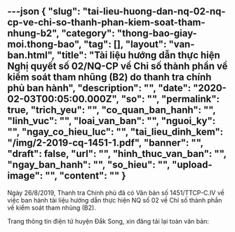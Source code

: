 ---json
{
    "slug": "tai-lieu-huong-dan-nq-02-nq-cp-ve-chi-so-thanh-phan-kiem-soat-tham-nhung-b2",
    "category": "thong-bao-giay-moi.thong-bao",
    "tag": [],
    "layout": "van-ban.html",
    "title": "Tài liệu hướng dẫn thực hiện Nghị quyết số 02/NQ-CP về Chỉ số thành phần về kiểm soát tham nhũng (B2) do thanh tra chính phủ ban hành",
    "description": "",
    "date": "2020-02-03T00:05:00.000Z",
    "so": "",
    "permalink": true,
    "trich_yeu": "",
    "co_quan_ban_hanh": "",
    "linh_vuc": "",
    "loai_van_ban": "",
    "nguoi_ky": "",
    "ngay_co_hieu_luc": "",
    "tai_lieu_dinh_kem": "/img/2-2019-cq-1451-1.pdf",
    "banner": "",
    "draft": false,
    "url": "",
    "hinh_thuc_van_ban": "",
    "ngay_ban_hanh": "",
    "so_hieu": "",
    "upload-image": "",
    "__content__": ""
}
---
<p>Ng&agrave;y&nbsp;26/8/2019, Thanh tra Ch&iacute;nh phủ đ&atilde; c&oacute; Văn bản số 1451/TTCP-C.IV về việc ban h&agrave;nh t&agrave;i liệu hướng dẫn thực hiện NQ số 02 về Chỉ số th&agrave;nh phần về kiểm so&aacute;t tham nhũng (B2).</p>

<p>Trang th&ocirc;ng tin điện tử huyện Đắk Song, xin đăng tải&nbsp;lại to&agrave;n văn bản:</p>

